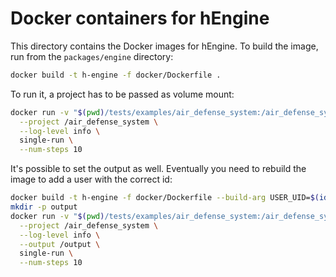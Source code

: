 # Docker containers for hEngine

This directory contains the Docker images for hEngine. To build the image, run from the `packages/engine` directory:

```sh
docker build -t h-engine -f docker/Dockerfile .
```

To run it, a project has to be passed as volume mount:

```sh
docker run -v "$(pwd)/tests/examples/air_defense_system:/air_defense_system:ro" h-engine \
  --project /air_defense_system \
  --log-level info \
  single-run \
  --num-steps 10
```

It's possible to set the output as well. Eventually you need to rebuild the image to add a user with the correct id:

```sh
docker build -t h-engine -f docker/Dockerfile --build-arg USER_UID=$(id -u) --build-arg GROUP_UID=$(id -g) .
mkdir -p output
docker run -v "$(pwd)/tests/examples/air_defense_system:/air_defense_system:ro" -v "$(pwd)/output:/output" --user "$(id -u):$(id -g)" h-engine \
  --project /air_defense_system \
  --log-level info \
  --output /output \
  single-run \
  --num-steps 10
```
